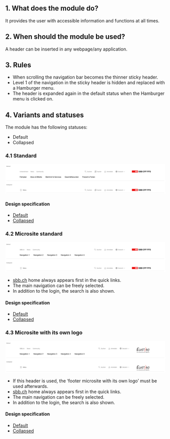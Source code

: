## 1. What does the module do?
It provides the user with accessible information and functions at all times.

## 2. When should the module be used?
A header can be inserted in any webpage/any application.

## 3. Rules
* When scrolling the navigation bar becomes the thinner sticky header.
* Level 1 of the navigation in the sticky header is hidden and replaced with a Hamburger menu.
* The header is expanded again in the default status when the Hamburger menu is clicked on.

## 4. Variants and statuses
The module has the following statuses:
* Default
* Collapsed

### 4.1 Standard
![Image of the header module in the standard variant](https://raw.githubusercontent.com/sbb-design-systems/design-system-website-documentation/master/documentation/modules/header/images/header_default.png 'class: image')

#### Design specification
* [Default](https://sbb.invisionapp.com/d/main#/console/15744722/326985465/inspect)
* [Collapsed](https://sbb.invisionapp.com/d/main#/console/15744722/326985466/inspect)

### 4.2 Microsite standard
![Image of the header module for a microsite](https://raw.githubusercontent.com/sbb-design-systems/design-system-website-documentation/master/documentation/modules/header/images/header_microsite.png 'class: image')
* [sbb.ch](https://sbb.ch) home always appears first in the quick links.
* The main navigation can be freely selected.
* In addition to the login, the search is also shown.

#### Design specification
* [Default](https://sbb.invisionapp.com/d/main#/console/15744722/326985467/inspect)
* [Collapsed](https://sbb.invisionapp.com/d/main#/console/15744722/326985468/inspect)

### 4.3 Microsite with its own logo
![Image of the header module for a microsite with its own logo](https://raw.githubusercontent.com/sbb-design-systems/design-system-website-documentation/master/documentation/modules/header/images/header_microsite_logo.png 'class: image')
* If this header is used, the ‘footer microsite with its own logo’ must be used afterwards.
* [sbb.ch](https://sbb.ch) home always appears first in the quick links.
* The main navigation can be freely selected.
* In addition to the login, the search is also shown.

#### Design specification
* [Default](https://sbb.invisionapp.com/d/main#/console/15744722/326985469/inspect)
* [Collapsed](https://sbb.invisionapp.com/d/main#/console/15744722/326985470/inspect)